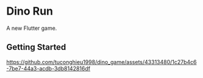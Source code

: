 # Dino Run

A new Flutter game.

## Getting Started




https://github.com/tuconghieu1998/dino_game/assets/43313480/1c27b4c6-7be7-44a3-acdb-3db8142816df

